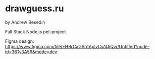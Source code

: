 <h1>drawguess.ru</h1>
<p>by Andrew Besedin</p>

<p>Full Stack Node.js pet-project</p>

Figma design: https://www.figma.com/file/EHBrCaGSo1AplvCvAQjQvr/Untitled?node-id=36%3A59&mode=dev